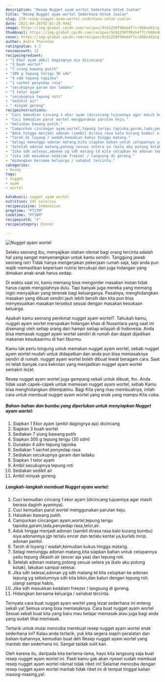 ```yaml
---
description: "Resep Nugget ayam wortel Sederhana Untuk Jualan"
title: "Resep Nugget ayam wortel Sederhana Untuk Jualan"
slug: 270-resep-nugget-ayam-wortel-sederhana-untuk-jualan
date: 2021-04-26T02:01:20.944Z
image: https://img-global.cpcdn.com/recipes/9cb1250f98eb4f7c/680x482cq70/nugget-ayam-wortel-foto-resep-utama.jpg
thumbnail: https://img-global.cpcdn.com/recipes/9cb1250f98eb4f7c/680x482cq70/nugget-ayam-wortel-foto-resep-utama.jpg
cover: https://img-global.cpcdn.com/recipes/9cb1250f98eb4f7c/680x482cq70/nugget-ayam-wortel-foto-resep-utama.jpg
author: Andre Thornton
ratingvalue: 4.3
reviewcount: 12
recipeingredient:
- "1 Ekor ayam ambil dagingnya aja dicincang"
- "3 buah wortel"
- "7 siung bawang putih"
- "300 g tepung terigu 30 sdm"
- "4 sdm tepung tapioka"
- "1 sachet penyedap rasa"
- "secukupnya garam dan ladaku"
- "1 telor ayam"
- "secukupnya tepung roti"
- "sedikit air"
- " minyak goreng"
recipeinstructions:
- "Cuci kemudian cincang 1 ekor ayam (dicincang tujuannya agar masih berasa daginh ayamnya)."
- "Cuci kemudian parut wortel menggunakan parutan keju."
- "Haluskan bawang putih."
- "Campurkan cincangan ayam,wortel,tepung terigu tapioka,garam,lada,penyedap rasa,telor,air."
- "Aduk hingga menjadi adonan (sambil dirasa rasa kalo kurang bumbu) oiya adonannya jgn terlalu encer dan terlalu kental ya,kurleb mirip adonan pentol."
- "Taroh di loyang / wadah,kemudian kukus hingga matang."
- "Selagi menunggu adonan matang,kita siapkan bahan untuk celupannya yaitu tepung dikasih air (encer aja yaa) dan tepung roti."
- "Setelah adonan matang,potong sesuai selera ya (kalo aku potong kotak), lakukan sampai selesai."
- "Jika sdh selesai,adonan yg sdh matang td kita celupkan ke adonan tepung yg sebelumnya sdh kita bikin,dan baluri dengan tepung roti. ulangi sampai habis."
- "Jika sdh masukkan kedalam freezer / langsung di goreng."
- "Hidangkan bersama keluarga / sahabat tercinta."
categories:
- Resep
tags:
- nugget
- ayam
- wortel

katakunci: nugget ayam wortel 
nutrition: 241 calories
recipecuisine: Indonesian
preptime: "PT27M"
cooktime: "PT36M"
recipeyield: "3"
recipecategory: Dinner

---
```



![Nugget ayam wortel](https://img-global.cpcdn.com/recipes/9cb1250f98eb4f7c/680x482cq70/nugget-ayam-wortel-foto-resep-utama.jpg)

Selaku seorang ibu, menyajikan olahan nikmat bagi orang tercinta adalah hal yang sangat menyenangkan untuk kamu sendiri. Tanggung jawab seorang istri Tidak hanya mengerjakan pekerjaan rumah saja, tapi anda pun wajib memastikan keperluan nutrisi tercukupi dan juga hidangan yang dimakan anak-anak harus sedap.

Di waktu  saat ini, kamu memang bisa mengorder masakan instan tidak harus capek mengolahnya dulu. Tapi banyak juga mereka yang memang ingin menyajikan yang terenak bagi keluarganya. Pasalnya, menghidangkan masakan yang dibuat sendiri jauh lebih bersih dan kita pun bisa menyesuaikan masakan tersebut sesuai dengan masakan kesukaan keluarga. 



Apakah kamu seorang penikmat nugget ayam wortel?. Tahukah kamu, nugget ayam wortel merupakan hidangan khas di Nusantara yang saat ini disenangi oleh setiap orang dari hampir setiap wilayah di Indonesia. Anda bisa memasak nugget ayam wortel sendiri di rumah dan dapat dijadikan makanan kesukaanmu di hari liburmu.

Kamu tak perlu bingung untuk memakan nugget ayam wortel, sebab nugget ayam wortel mudah untuk didapatkan dan anda pun bisa memasaknya sendiri di rumah. nugget ayam wortel boleh dibuat lewat beragam cara. Saat ini telah banyak cara kekinian yang menjadikan nugget ayam wortel semakin lezat.

Resep nugget ayam wortel juga gampang sekali untuk dibuat, lho. Anda tidak usah capek-capek untuk memesan nugget ayam wortel, sebab Kamu bisa menghidangkan ditempatmu. Bagi Kita yang mau membuatnya, inilah cara untuk membuat nugget ayam wortel yang enak yang mampu Kita coba.

<!--inarticleads1-->

##### Bahan-bahan dan bumbu yang diperlukan untuk menyiapkan Nugget ayam wortel:

1. Siapkan 1 Ekor ayam (ambil dagingnya aja) dicincang
1. Siapkan 3 buah wortel
1. Sediakan 7 siung bawang putih
1. Siapkan 300 g tepung terigu (30 sdm)
1. Gunakan 4 sdm tepung tapioka
1. Sediakan 1 sachet penyedap rasa
1. Sediakan secukupnya garam dan ladaku
1. Siapkan 1 telor ayam
1. Ambil secukupnya tepung roti
1. Sediakan sedikit air
1. Ambil  minyak goreng




<!--inarticleads2-->

##### Langkah-langkah membuat Nugget ayam wortel:

1. Cuci kemudian cincang 1 ekor ayam (dicincang tujuannya agar masih berasa daginh ayamnya).
1. Cuci kemudian parut wortel menggunakan parutan keju.
1. Haluskan bawang putih.
1. Campurkan cincangan ayam,wortel,tepung terigu tapioka,garam,lada,penyedap rasa,telor,air.
1. Aduk hingga menjadi adonan (sambil dirasa rasa kalo kurang bumbu) oiya adonannya jgn terlalu encer dan terlalu kental ya,kurleb mirip adonan pentol.
1. Taroh di loyang / wadah,kemudian kukus hingga matang.
1. Selagi menunggu adonan matang,kita siapkan bahan untuk celupannya yaitu tepung dikasih air (encer aja yaa) dan tepung roti.
1. Setelah adonan matang,potong sesuai selera ya (kalo aku potong kotak), lakukan sampai selesai.
1. Jika sdh selesai,adonan yg sdh matang td kita celupkan ke adonan tepung yg sebelumnya sdh kita bikin,dan baluri dengan tepung roti. ulangi sampai habis.
1. Jika sdh masukkan kedalam freezer / langsung di goreng.
1. Hidangkan bersama keluarga / sahabat tercinta.




Ternyata cara buat nugget ayam wortel yang lezat sederhana ini enteng sekali ya! Semua orang bisa memasaknya. Cara buat nugget ayam wortel Sesuai sekali buat kita yang baru mau belajar memasak atau juga bagi anda yang sudah lihai memasak.

Tertarik untuk mulai mencoba membuat resep nugget ayam wortel enak sederhana ini? Kalau anda tertarik, yuk kita segera siapin peralatan dan bahan-bahannya, kemudian buat deh Resep nugget ayam wortel yang mantab dan sederhana ini. Sangat taidak sulit kan. 

Oleh karena itu, daripada kita berlama-lama, hayo kita langsung saja buat resep nugget ayam wortel ini. Pasti kamu gak akan nyesel sudah membuat resep nugget ayam wortel nikmat tidak ribet ini! Selamat mencoba dengan resep nugget ayam wortel mantab tidak ribet ini di tempat tinggal kalian masing-masing,ya!.

